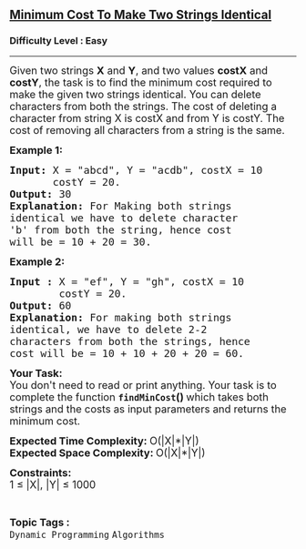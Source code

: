 <h2><a href="https://practice.geeksforgeeks.org/problems/minimum-cost-to-make-two-strings-identical1107/1?utm_source=gfg&utm_medium=article&utm_campaign=bottom_sticky_on_article">Minimum Cost To Make Two Strings Identical</a></h2><h3>Difficulty Level : Easy</h3><hr><div class="problems_problem_content__Xm_eO"><p><span style="font-size:18px">Given two strings <strong>X</strong> and <strong>Y</strong>, and two values <strong>costX</strong> and <strong>costY</strong>, the task is to find the minimum cost required to make the given two strings identical. You can delete characters from both the strings. The cost of deleting a character from string X is costX and from Y is costY. The cost of removing all characters from a string is the same.</span></p>

<p><span style="font-size:18px"><strong>Example 1:</strong></span></p>

<pre><span style="font-size:18px"><strong>Input: </strong>X = "abcd", Y = "acdb", costX = 10 
       costY = 20.
<strong>Output:</strong> 30
<strong>Explanation: </strong>For Making both strings 
identical we have to delete character 
'b' from both the string, hence cost 
will be = 10 + 20 = 30.</span></pre>

<p><span style="font-size:18px"><strong>Example 2:</strong></span></p>

<pre><span style="font-size:18px"><strong>Input : </strong>X = "ef", Y = "gh", costX = 10
        costY = 20.
<strong>Output: </strong>60
<strong>Explanation: </strong>For making both strings 
identical, we have to delete 2-2 
characters from both the strings, hence 
cost will be = 10 + 10 + 20 + 20 = 60.</span>
</pre>

<p><span style="font-size:18px"><strong>Your Task:</strong><br>
You don't need to read or&nbsp;print anything. Your task is to complete the function <strong><code>findMinCost</code>()&nbsp;</strong>which takes both strings and the costs as input parameters and returns the minimum cost.</span></p>

<p><span style="font-size:18px"><strong>Expected Time Complexity:&nbsp;</strong>O(|X|*|Y|)<br>
<strong>Expected Space Complexity: </strong>O(|X|*|Y|</span><span style="font-size:18px">)</span></p>

<p><span style="font-size:18px"><strong>Constraints:</strong><br>
1 ≤ |X|, |Y| ≤ 1000</span></p>
</div><br><p><span style=font-size:18px><strong>Topic Tags : </strong><br><code>Dynamic Programming</code>&nbsp;<code>Algorithms</code>&nbsp;